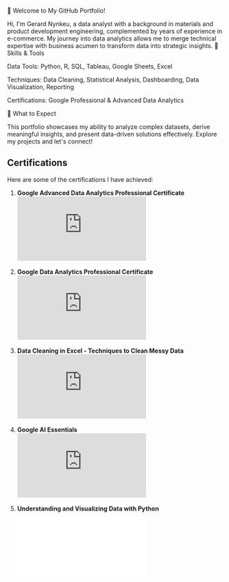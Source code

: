👋 Welcome to My GitHub Portfolio!

Hi, I'm Gerard Nynkeu, a data analyst with a background in materials and product development engineering, complemented by years of experience in e-commerce. My journey into data analytics allows me to merge technical expertise with business acumen to transform data into strategic insights.
🔹 Skills & Tools

Data Tools: Python, R, SQL, Tableau, Google Sheets, Excel

Techniques: Data Cleaning, Statistical Analysis, Dashboarding, Data Visualization, Reporting

Certifications: Google Professional & Advanced Data Analytics

🚀 What to Expect

This portfolio showcases my ability to analyze complex datasets, derive meaningful insights, and present data-driven solutions effectively. Explore my projects and let's connect!


## Certifications

Here are some of the certifications I have achieved:

1. **Google Advanced Data Analytics Professional Certificate**  
   ![Google Advanced Data Analytics Professional Certificate](https://github.com/gerardnynkeu/gerardnynkeu/blob/main/Google%20Advanced%20%20Data%20Analytics%20Professional%20Certificate.pdf)

3. **Google Data Analytics Professional Certificate**  
   ![Google Data Analytics Professional Certificate](https://github.com/gerardnynkeu/gerardnynkeu/blob/main/Google%20%20%20Data%20Analytics%20Professional%20Certificate.pdf)

4. **Data Cleaning in Excel - Techniques to Clean Messy Data**  
   ![Data Cleaning in Excel - Techniques to Clean Messy Data](https://github.com/gerardnynkeu/gerardnynkeu/blob/main/Data%20Cleaning%20in%20Excel-Techniques%20to%20Clean%20Messy.pdf)

5. **Google AI Essentials**  
   ![Google AI Essentials](https://github.com/gerardnynkeu/gerardnynkeu/blob/main/Google%20AI%20Essentials.pdf)

6. **Understanding and Visualizing Data with Python**  
   ![Understanding and Visualizing Data with Python](path/to/Understanding_and_Visualizing_Data_with_Python.pdf)
